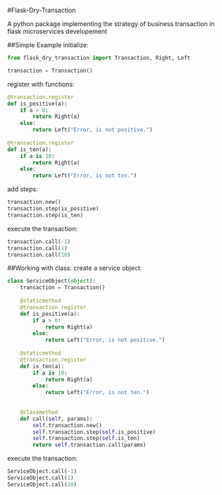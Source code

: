 #Flask-Dry-Transaction

A python package implementing the strategy of business transaction in flask microservices developement

##Simple Example
initialize:
```python
from flask_dry_transaction import Transaction, Right, Left

transaction = Transaction()
```
register with functions:
```python
@transaction.register
def is_positive(a):
    if a > 0:
        return Right(a)
    else:
        return Left("Error, is not positive.")
		
@transaction.register
def is_ten(a):
    if a is 10:
        return Right(a)
    else:
        return Left("Error, is not ten.")
```
add steps:
```python
transaction.new()
transaction.step(is_positive)
transaction.step(is_ten)
```
execute the transaction:
```python
transaction.call(-1)
transaction.call(1)
transaction.call(10)
```
##Working with class:
create a service object:
```python
class ServiceObject(object):
    transaction = Transaction()
    
    @staticmethod
    @transaction.register
    def is_positive(a):
        if a > 0:
            return Right(a)
        else:
            return Left("Error, is not positive.")
        
    @staticmethod
    @transaction.register
    def is_ten(a):
        if a is 10:
            return Right(a)
        else:
            return Left("Error, is not ten.")
        
    
    @classmethod
    def call(self, params):
        self.transaction.new()
        self.transaction.step(self.is_positive)
        self.transaction.step(self.is_ten)
        return self.transaction.call(params)
```
execute the transaction:
```python
ServiceObject.call(-1)
ServiceObject.call(1)
ServiceObject.call(10)
```
